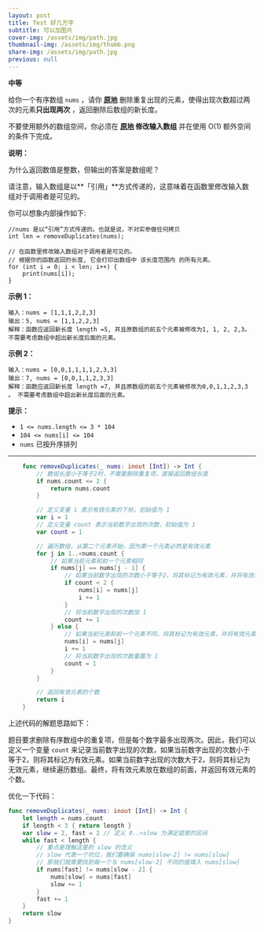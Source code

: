 ```yaml
---
layout: post
title: Test 好几万字
subtitle: 可以加图片
cover-img: /assets/img/path.jpg
thumbnail-img: /assets/img/thumb.png
share-img: /assets/img/path.jpg
previous: null
---
```


**中等**


给你一个有序数组 `nums` ，请你 **[原地](http://baike.baidu.com/item/%E5%8E%9F%E5%9C%B0%E7%AE%97%E6%B3%95)** 删除重复出现的元素，使得出现次数超过两次的元素**只出现两次** ，返回删除后数组的新长度。

不要使用额外的数组空间，你必须在 **[原地](https://baike.baidu.com/item/%E5%8E%9F%E5%9C%B0%E7%AE%97%E6%B3%95) 修改输入数组** 并在使用 O(1) 额外空间的条件下完成。

**说明：**

为什么返回数值是整数，但输出的答案是数组呢？

请注意，输入数组是以\*\*「引用」\*\*方式传递的，这意味着在函数里修改输入数组对于调用者是可见的。

你可以想象内部操作如下:

    //nums 是以“引用”方式传递的。也就是说，不对实参做任何拷贝
    int len = removeDuplicates(nums);

    // 在函数里修改输入数组对于调用者是可见的。
    // 根据你的函数返回的长度, 它会打印出数组中 该长度范围内 的所有元素。
    for (int i = 0; i < len; i++) {
        print(nums[i]);
    }

**示例 1：**

    输入：nums = [1,1,1,2,2,3]
    输出：5, nums = [1,1,2,2,3]
    解释：函数应返回新长度 length =5, 并且原数组的前五个元素被修改为1, 1, 2, 2,3。 不需要考虑数组中超出新长度后面的元素。

**示例 2：**

    输入：nums = [0,0,1,1,1,1,2,3,3]
    输出：7, nums = [0,0,1,1,2,3,3]
    解释：函数应返回新长度 length =7, 并且原数组的前五个元素被修改为0,0,1,1,2,3,3 。 不需要考虑数组中超出新长度后面的元素。

**提示：**

*   `1 <= nums.length <= 3 * 104`
*   `104 <= nums[i] <= 104`
*   `nums` 已按升序排列

---


```swift
    func removeDuplicates(_ nums: inout [Int]) -> Int {
        // 数组长度小于等于2时，不需要删除重复项，直接返回数组长度
        if nums.count <= 2 {
            return nums.count
        }

        // 定义变量 i 表示有效元素的下标，初始值为 1
        var i = 1
        // 定义变量 count 表示当前数字出现的次数，初始值为 1
        var count = 1

        // 遍历数组，从第二个元素开始，因为第一个元素必然是有效元素
        for j in 1..<nums.count {
            // 如果当前元素和前一个元素相同
            if nums[j] == nums[j - 1] {
                // 如果当前数字出现的次数小于等于2，将其标记为有效元素，并将有效元素的下标 i 加 1
                if count < 2 {
                    nums[i] = nums[j]
                    i += 1
                }
                // 将当前数字出现的次数加 1
                count += 1
            } else {
                // 如果当前元素和前一个元素不同，将其标记为有效元素，并将有效元素的下标 i 加 1
                nums[i] = nums[j]
                i += 1
                // 将当前数字出现的次数重置为 1
                count = 1
            }
        }

        // 返回有效元素的个数
        return i
    }
```

上述代码的解题思路如下：

题目要求删除有序数组中的重复项，但是每个数字最多出现两次。因此，我们可以定义一个变量 `count` 来记录当前数字出现的次数，如果当前数字出现的次数小于等于2，则将其标记为有效元素。如果当前数字出现的次数大于2，则将其标记为无效元素，继续遍历数组。最终，将有效元素放在数组的前面，并返回有效元素的个数。

优化一下代码：

```swift
func removeDuplicates(_ nums: inout [Int]) -> Int {
    let length = nums.count
    if length < 3 { return length }
    var slow = 2, fast = 2 // 定义 0..<slow 为满足题意的区间
    while fast < length {
        // 重点是理解这里的 slow 的含义
        // slow 代表一个坑位，我们要确保 nums[slow-2] != nums[slow]
        // 那我们就需要找到每一个与 nums[slow-2] 不同的值填入 nums[slow]
        if nums[fast] != nums[slow - 2] {
            nums[slow] = nums[fast]
            slow += 1
        }
        fast += 1
    }
    return slow
}
```

